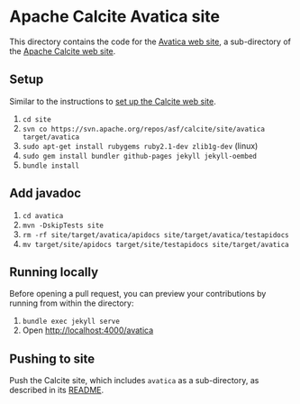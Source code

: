 <!--
{% comment %}
Licensed to the Apache Software Foundation (ASF) under one or more
contributor license agreements.  See the NOTICE file distributed with
this work for additional information regarding copyright ownership.
The ASF licenses this file to you under the Apache License, Version 2.0
(the "License"); you may not use this file except in compliance with
the License.  You may obtain a copy of the License at

http://www.apache.org/licenses/LICENSE-2.0

Unless required by applicable law or agreed to in writing, software
distributed under the License is distributed on an "AS IS" BASIS,
WITHOUT WARRANTIES OR CONDITIONS OF ANY KIND, either express or implied.
See the License for the specific language governing permissions and
limitations under the License.
{% endcomment %}
-->

# Apache Calcite Avatica site

This directory contains the code for the
[Avatica web site](https://calcite.apache.org/avatica),
a sub-directory of the
[Apache Calcite web site](https://calcite.apache.org).

## Setup

Similar to the instructions to
[set up the Calcite web site](../site/README.md).

1. `cd site`
2. `svn co https://svn.apache.org/repos/asf/calcite/site/avatica target/avatica`
3. `sudo apt-get install rubygems ruby2.1-dev zlib1g-dev` (linux)
4. `sudo gem install bundler github-pages jekyll jekyll-oembed`
5. `bundle install`

## Add javadoc

1. `cd avatica`
2. `mvn -DskipTests site`
3. `rm -rf site/target/avatica/apidocs site/target/avatica/testapidocs`
4. `mv target/site/apidocs target/site/testapidocs site/target/avatica`

## Running locally

Before opening a pull request, you can preview your contributions by
running from within the directory:

1. `bundle exec jekyll serve`
2. Open [http://localhost:4000/avatica](http://localhost:4000/avatica)

## Pushing to site

Push the Calcite site, which includes `avatica` as a sub-directory,
as described in its
[README](../site/README.md).
